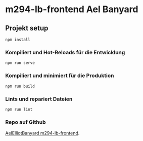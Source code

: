 # m294-lb-frontend Ael Banyard

## Projekt setup
```
npm install
```

### Kompiliert und Hot-Reloads für die Entwicklung
```
npm run serve
```

### Kompiliert und minimiert für die Produktion
```
npm run build
```

### Lints und repariert Dateien
```
npm run lint
```

### Repo auf Github
[AelElliotBanyard m294-lb-frontend](https://github.com/AelElliotBanyard/m294-lb-frontend).
